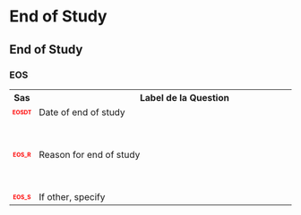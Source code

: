# End of Study 
## End of Study 
### EOS 

<table style='width:100%;'>
<tr>
<th style='width:50px; text-align:center;'><strong>Sas</strong></th>
<th style='width:600px; text-align:center;'><strong>&nbsp;&nbsp;&nbsp;&nbsp;&nbsp;&nbsp;&nbsp;&nbsp;&nbsp;&nbsp;&nbsp;&nbsp;&nbsp;&nbsp;&nbsp;&nbsp;&nbsp;&nbsp;&nbsp;&nbsp;&nbsp;&nbsp;&nbsp;&nbsp;&nbsp;&nbsp;&nbsp;&nbsp;&nbsp;&nbsp;&nbsp;&nbsp;&nbsp;&nbsp;&nbsp;&nbsp;&nbsp;&nbsp;&nbsp;&nbsp;&nbsp;&nbsp;Label&nbsp;de&nbsp;la&nbsp;Question&nbsp;&nbsp;&nbsp;&nbsp;&nbsp;&nbsp;&nbsp;&nbsp;&nbsp;&nbsp;&nbsp;&nbsp;&nbsp;&nbsp;&nbsp;&nbsp;&nbsp;&nbsp;&nbsp;&nbsp;&nbsp;&nbsp;&nbsp;&nbsp;&nbsp;&nbsp;&nbsp;&nbsp;&nbsp;&nbsp;&nbsp;&nbsp;&nbsp;&nbsp;&nbsp;&nbsp;&nbsp;&nbsp;&nbsp;&nbsp;&nbsp;&nbsp;</strong></th>
<th style='width:300px; text-align:center;'><strong>&nbsp;&nbsp;&nbsp;&nbsp;&nbsp;&nbsp;&nbsp;&nbsp;Check&nbsp;&nbsp;&nbsp;&nbsp;&nbsp;&nbsp;&nbsp;&nbsp;</strong></th>
<th style='width:300px; text-align:center;'><strong>&nbsp;&nbsp;&nbsp;&nbsp;&nbsp;&nbsp;&nbsp;&nbsp;Réponses&nbsp;possibles&nbsp;&nbsp;&nbsp;&nbsp;&nbsp;&nbsp;&nbsp;&nbsp;</strong></th>
</tr>
<tr>
 <tr> 
<td style='width:50px; text-align:center; color:red; font-size: 10px;'> <b> EOSDT </b></td> 
 <td style='width:600px; text-align:left;'> Date of end of study</td>
 <td style='width:600px; text-align:left;'>   </td>
 <td style='width:300px; text-align:center;'> 📅 DD/MM/YYYY  </td> 
 </tr>
 <tr> 
<td style='width:50px; text-align:center; color:red; font-size: 10px;'> <b> EOS_R </b></td> 
 <td style='width:600px; text-align:left;'> Reason for end of study</td>
 <td style='width:600px; text-align:left;'>   </td>
 <td style='width:300px; text-align:center;'> 🔘 1 - <b>End of study as defined by the protocol</b> <br>🔘 2 - <b>Death</b> <br>🔘 3 - <b>Consent withdrawal</b> <br>🔘 4 - <b>Lost to Follow-Up</b> <br>🔘 99 - <b>Other</b> <br> </td> 
 </tr>
 <tr> 
<td style='width:50px; text-align:center; color:red; font-size: 10px;'> <b> EOS_S </b></td> 
 <td style='width:600px; text-align:left;'> If other, specify</td>
 <td style='width:600px; text-align:left;'>  <details> <summary>1 EditCheck </summary><table><tr><td> 5:[EOS.*][EOS_S]</td> </tr><tr> <td> <pre><code class='javascript'>#Action Expression 
[EOS][EOS_R] == '99'; 
#data Expression 
 
</code></pre> </td><td> This item is required.</td> </tr></table></details> </td>
 <td style='width:300px; text-align:center;'> Char - 60 </td> 
 </tr>
</table>

